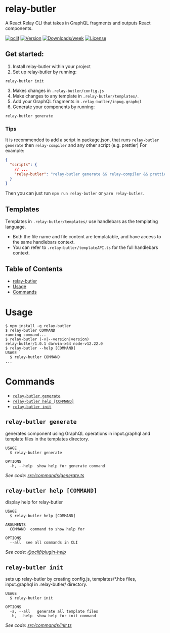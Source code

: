 # relay-butler

A React Relay CLI that takes in GraphQL fragments and outputs React components.

[![oclif](https://img.shields.io/badge/cli-oclif-brightgreen.svg)](https://oclif.io)
[![Version](https://img.shields.io/npm/v/relay-butler.svg)](https://npmjs.org/package/relay-butler)
[![Downloads/week](https://img.shields.io/npm/dw/relay-butler.svg)](https://npmjs.org/package/relay-butler)
[![License](https://img.shields.io/npm/l/relay-butler.svg)](https://github.com/richardguerre/relay-butler/blob/master/package.json)

## Get started:

1. Install relay-butler within your project
2. Set up relay-butler by running:

```
relay-butler init
```

3. Makes changes in `.relay-butler/config.js`
4. Make changes to any template in `.relay-butler/templates/`.
5. Add your GraphQL fragments in `.relay-butler/inpug.graphql`
6. Generate your components by running:

```
relay-butler generate
```

### Tips

It is recommended to add a script in package.json, that runs `relay-butler generate` then `relay-compiler` and any other script (e.g. prettier)
For example:

```json
{
  "scripts": {
    // ...
    "relay-butler": "relay-butler generate && relay-compiler && prettier --write src/components/"
  }
}
```

Then you can just run `npm run relay-butler` or `yarn relay-butler`.

## Templates

Templates in `.relay-butler/templates/` use handlebars as the templating language.

- Both the file name and file content are templatable, and have access to the same handlebars context.
- You can refer to `.relay-butler/templateAPI.ts` for the full handlebars context.

## Table of Contents

<!-- toc -->
* [relay-butler](#relay-butler)
* [Usage](#usage)
* [Commands](#commands)
<!-- tocstop -->

# Usage

<!-- usage -->
```sh-session
$ npm install -g relay-butler
$ relay-butler COMMAND
running command...
$ relay-butler (-v|--version|version)
relay-butler/1.0.1 darwin-x64 node-v12.22.0
$ relay-butler --help [COMMAND]
USAGE
  $ relay-butler COMMAND
...
```
<!-- usagestop -->

# Commands

<!-- commands -->
* [`relay-butler generate`](#relay-butler-generate)
* [`relay-butler help [COMMAND]`](#relay-butler-help-command)
* [`relay-butler init`](#relay-butler-init)

## `relay-butler generate`

generates component using GraphQL operations in input.graphql and template files in the templates directory.

```
USAGE
  $ relay-butler generate

OPTIONS
  -h, --help  show help for generate command
```

_See code: [src/commands/generate.ts](https://github.com/richardguerre/relay-butler/blob/v1.0.1/src/commands/generate.ts)_

## `relay-butler help [COMMAND]`

display help for relay-butler

```
USAGE
  $ relay-butler help [COMMAND]

ARGUMENTS
  COMMAND  command to show help for

OPTIONS
  --all  see all commands in CLI
```

_See code: [@oclif/plugin-help](https://github.com/oclif/plugin-help/blob/v3.2.2/src/commands/help.ts)_

## `relay-butler init`

sets up relay-butler by creating config.js, templates/*.hbs files, input.graphql in .relay-butler/ directory.

```
USAGE
  $ relay-butler init

OPTIONS
  -a, --all   generate all template files
  -h, --help  show help for init command
```

_See code: [src/commands/init.ts](https://github.com/richardguerre/relay-butler/blob/v1.0.1/src/commands/init.ts)_
<!-- commandsstop -->
